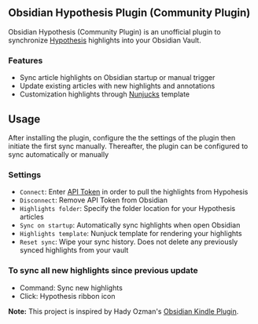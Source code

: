 ## Obsidian Hypothesis Plugin (Community Plugin)

Obsidian Hypothesis (Community Plugin) is an unofficial plugin to synchronize [Hypothesis](https://hypothes.is/) highlights into your Obsidian Vault.

### Features

- Sync article highlights on Obsidian startup or manual trigger
- Update existing articles with new highlights and annotations
- Customization highlights through [Nunjucks](https://mozilla.github.io/nunjucks) template

## Usage

After installing the plugin, configure the the settings of the plugin then initiate the first sync manually. Thereafter, the plugin can be configured to sync automatically or manually

### Settings

- `Connect`: Enter [API Token](https://hypothes.is/account/developer) in order to pull the highlights from Hypohesis
- `Disconnect`: Remove API Token from Obsidian
- `Highlights folder`: Specify the folder location for your Hypothesis articles
- `Sync on startup`: Automatically sync highlights when open Obsidian
- `Highlights template`: Nunjuck template for rendering your highlights
- `Reset sync`: Wipe your sync history. Does not delete any previously synced highlights from your vault

### To sync all new highlights since previous update

- Command: Sync new highlights
- Click: Hypothesis ribbon icon

**Note:** This project is inspired by Hady Ozman's [Obsidian Kindle Plugin](https://github.com/hadynz/obsidian-kindle-plugin).
